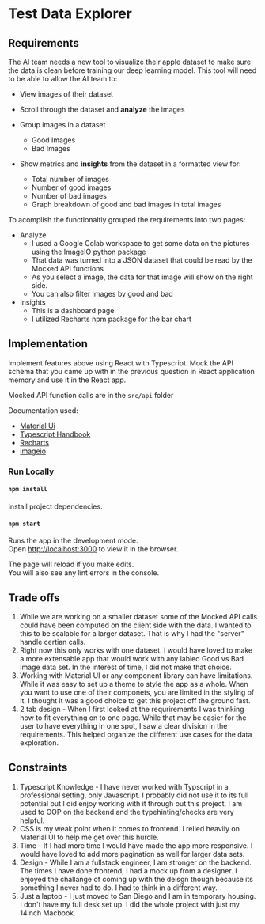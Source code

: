 
# Test Data Explorer

## Requirements
The AI team needs a new tool to visualize their apple dataset to make sure the data is clean
before training our deep learning model. This tool will need to be able to allow the AI team to:
* View images of their dataset
* Scroll through the dataset and **analyze** the images
* Group images in a dataset
  * Good Images
  * Bad Images

* Show metrics and **insights** from the dataset in a formatted view for:
  * Total number of images
  * Number of good images
  * Number of bad images
  * Graph breakdown of good and bad images in total images

To acomplish the functionaltiy grouped the requirements into two pages:
* Analyze
  * I used a Google Colab workspace to get some data on the pictures using the ImageIO python package
  * That data was turned into a JSON dataset that could be read by the Mocked API functions
  * As you select a image, the data for that image will show on the right side.
  * You can also filter images by good and bad
* Insights
  * This is a dashboard page
  * I utilized Recharts npm package for the bar chart


## Implementation
Implement features above using React with Typescript. Mock the API schema that you came up
with in the previous question in React application memory and use it in the React app.

Mocked API function calls are in the `src/api` folder

Documentation used:
* [Material Ui](https://mui.com)
* [Typescript Handbook](https://www.typescriptlang.org/docs/handbook/)
* [Recharts](https://recharts.org/en-US/api)
* [imageio](https://imageio.readthedocs.io/en/v2.8.0/devapi.html)

### Run Locally

#### `npm install`

Install project dependencies.

#### `npm start`

Runs the app in the development mode.\
Open [http://localhost:3000](http://localhost:3000) to view it in the browser.

The page will reload if you make edits.\
You will also see any lint errors in the console.

## Trade offs
1. While we are working on a smaller dataset some of the Mocked API calls could have been computed on the client side with the data. I wanted to this to be scalable for a larger dataset. That is why I had the "server" handle certian calls.
2. Right now this only works with one dataset. I would have loved to make a more extensable app that would work with any labled Good vs Bad image data set. In the interest of time, I did not make that choice.
3. Working with Material UI or any component library can have limitations. While it was easy to set up a theme to style the app as a whole. When you want to use one of their componets, you are limited in the styling of it. I thought it was a good choice to get this project off the ground fast.
4. 2 tab design - When I first looked at the requrirements I was thinking how to fit everything on to one page. While that may be easier for the user to have everything in one spot, I saw a clear division in the requirements. This helped organize the different use cases for the data exploration.


## Constraints
1. Typescript Knowledge - I have never worked with Typscript in a professional setting, only Javascript. I probably did not use it to its full potential but I did enjoy working with it through out this project. I am used to OOP on the backend and the typehinting/checks are very helpful.
2. CSS is my weak point when it comes to frontend. I relied heavily on  Material UI to help me get over this hurdle.
3. Time - If I had more time I would have made the app more responsive. I would have loved to add more pagination as well for larger data sets.
4. Design - While I am a fullstack engineer, I am stronger on the backend. The times I have done frontend, I had a mock up from a designer. I enjoyed the challange of coming up with the deisgn though because its something I never had to do. I had to think in a different way.
5. Just a laptop - I just moved to San Diego and I am in temporary housing. I don't have my full desk set up. I did the whole project with just my 14inch Macbook.